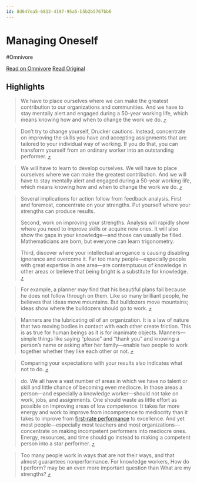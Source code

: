 ```yaml
---
id: 8d647ea5-6812-4197-95a5-b5b2b5767bb6
---
```


# Managing Oneself
#Omnivore

[Read on Omnivore](https://omnivore.app/me/managing-oneself-1909011ee3b)
[Read Original](https://hbr.org/2005/01/managing-oneself)

## Highlights

> We have to place ourselves where we can make the greatest contribution to our organizations and communities. And we have to stay mentally alert and engaged during a 50-year working life, which means knowing how and when to change the work we do. [⤴️](https://omnivore.app/me/managing-oneself-1909011ee3b#b25cc85a-4369-4a8e-94b1-ec481f5a2aff)  

> Don’t try to change yourself, Drucker cautions. Instead, concentrate on improving the skills you have and accepting assignments that are tailored to your individual way of working. If you do that, you can transform yourself from an ordinary worker into an outstanding performer. [⤴️](https://omnivore.app/me/managing-oneself-1909011ee3b#d9f44fe8-edeb-4335-8f35-373948387b8a)  

> We will have to learn to develop ourselves. We will have to place ourselves where we can make the greatest contribution. And we will have to stay mentally alert and engaged during a 50-year working life, which means knowing how and when to change the work we do. [⤴️](https://omnivore.app/me/managing-oneself-1909011ee3b#a20380ba-2650-43f0-a302-ca85bfbd2b3f)  

> Several implications for action follow from feedback analysis. First and foremost, concentrate on your strengths. Put yourself where your strengths can produce results.
> 
> Second, work on improving your strengths. Analysis will rapidly show where you need to improve skills or acquire new ones. It will also show the gaps in your knowledge—and those can usually be filled. Mathematicians are born, but everyone can learn trigonometry. 
> 
> Third, discover where your intellectual arrogance is causing disabling ignorance and overcome it. Far too many people—especially people with great expertise in one area—are contemptuous of knowledge in other areas or believe that being bright is a substitute for knowledge. [⤴️](https://omnivore.app/me/managing-oneself-1909011ee3b#82a2b117-3b6f-448d-88be-952b426e8be7)  

> For example, a planner may find that his beautiful plans fail because he does not follow through on them. Like so many brilliant people, he believes that ideas move mountains. But bulldozers move mountains; ideas show where the bulldozers should go to work. [⤴️](https://omnivore.app/me/managing-oneself-1909011ee3b#f83030bc-a020-4212-9d12-a7bb4df9b35c)  

> Manners are the lubricating oil of an organization. It is a law of nature that two moving bodies in contact with each other create friction. This is as true for human beings as it is for inanimate objects. Manners—simple things like saying “please” and “thank you” and knowing a person’s name or asking after her family—enable two people to work together whether they like each other or not. [⤴️](https://omnivore.app/me/managing-oneself-1909011ee3b#ee306920-3485-48ed-8524-70d0abcb4172)  

> Comparing your expectations with your results also indicates what not to do. [⤴️](https://omnivore.app/me/managing-oneself-1909011ee3b#8d2988a9-ac04-4034-a08d-b3c79482f394)  

> do. We all have a vast number of areas in which we have no talent or skill and little chance of becoming even mediocre. In those areas a person—and especially a knowledge worker—should not take on work, jobs, and assignments. One should waste as little effort as possible on improving areas of low competence. It takes far more energy and work to improve from incompetence to mediocrity than it takes to improve from [first-rate performance](https://hbr.org/2021/10/5-things-high-performing-teams-do-differently) to excellence. And yet most people—especially most teachers and most organizations—concentrate on making incompetent performers into mediocre ones. Energy, resources, and time should go instead to making a competent person into a star performer. [⤴️](https://omnivore.app/me/managing-oneself-1909011ee3b#afe4226a-f4c4-4bbd-a7ba-7cfc2f17a0ae)  

> Too many people work in ways that are not their ways, and that almost guarantees nonperformance. For knowledge workers, How do I perform? may be an even more important question than What are my strengths? [⤴️](https://omnivore.app/me/managing-oneself-1909011ee3b#324882f0-c254-4d61-b164-db58c8de9483)  

